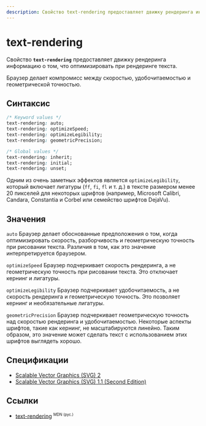 ```yaml
---
description: Свойство text-rendering предоставляет движку рендеринга информацию о том, что оптимизировать при рендеринге текста
---
```


# text-rendering

Свойство **`text-rendering`** предоставляет движку рендеринга информацию о том, что оптимизировать при рендеринге текста.

Браузер делает компромисс между скоростью, удобочитаемостью и геометрической точностью.

## Синтаксис

```css
/* Keyword values */
text-rendering: auto;
text-rendering: optimizeSpeed;
text-rendering: optimizeLegibility;
text-rendering: geometricPrecision;

/* Global values */
text-rendering: inherit;
text-rendering: initial;
text-rendering: unset;
```

Одним из очень заметных эффектов является `optimizeLegibility`, который включает лигатуры (`ff`, `fi`, `fl` и т. д.) в тексте размером менее 20 пикселей для некоторых шрифтов (например, Microsoft Calibri, Candara, Constantia и Corbel или семейство шрифтов DejaVu).

## Значения

`auto`
Браузер делает обоснованные предположения о том, когда оптимизировать скорость, разборчивость и геометрическую точность при рисовании текста. Различия в том, как это значение интерпретируется браузером.

`optimizeSpeed`
Браузер подчеркивает скорость рендеринга, а не геометрическую точность при рисовании текста. Это отключает кернинг и лигатуры.

`optimizeLegibility`
Браузер подчеркивает удобочитаемость, а не скорость рендеринга и геометрическую точность. Это позволяет кернинг и необязательные лигатуры.

`geometricPrecision`
Браузер подчеркивает геометрическую точность над скоростью рендеринга и удобочитаемостью. Некоторые аспекты шрифтов, такие как кернинг, не масштабируются линейно. Таким образом, это значение может сделать текст с использованием этих шрифтов выглядеть хорошо.

## Спецификации

- [Scalable Vector Graphics (SVG) 2](https://svgwg.org/svg2-draft/painting.html#TextRenderingProperty)
- [Scalable Vector Graphics (SVG) 1.1 (Second Edition)](https://www.w3.org/TR/SVG11/painting.html#TextRenderingProperty)

## Ссылки

- [text-rendering](https://developer.mozilla.org/ru/docs/Web/CSS/text-rendering) <sup><small>MDN (рус.)</small></sup>
